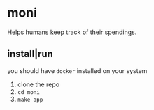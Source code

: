 # moni

Helps humans keep track of their spendings.

## install|run

you should have `docker` installed on your system

1. clone the repo
2. `cd moni`
3. `make app`
